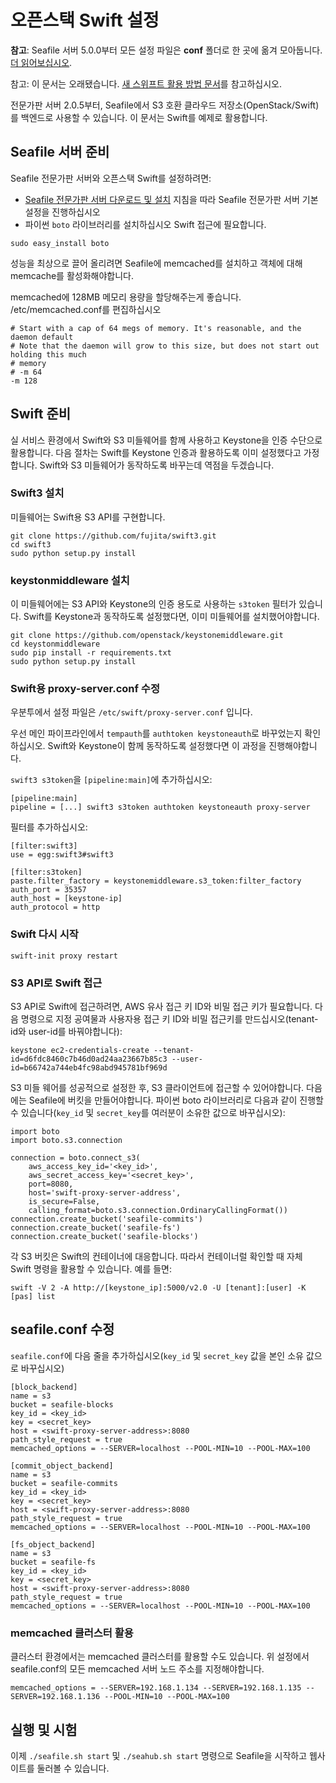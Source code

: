 # 오픈스택 Swift 설정

**참고**: Seafile 서버 5.0.0부터 모든 설정 파일은 **conf** 폴더로 한 곳에 옮겨 모아둡니다. [더 읽어보십시오](../deploy/new_directory_layout_5_0_0.md).

참고: 이 문서는 오래됐습니다. [새 스위프트 활용 방법 문서](setup_with_swift.md)를 참고하십시오.

전문가판 서버 2.0.5부터, Seafile에서 S3 호환 클라우드 저장소(OpenStack/Swift)를 백엔드로 사용할 수 있습니다. 이 문서는 Swift를 예제로 활용합니다.

## Seafile 서버 준비

Seafile 전문가판 서버와 오픈스택 Swift를 설정하려면:

- [Seafile 전문가판 서버 다운로드 및 설치](download_and_setup_seafile_professional_server.md) 지침을 따라 Seafile 전문가판 서버 기본 설정을 진행하십시오
- 파이썬 `boto` 라이브러리를 설치하십시오 Swift 접근에 필요합니다.
```
sudo easy_install boto
```

성능을 최상으로 끌어 올리려면 Seafile에 memcached를 설치하고 객체에 대해 memcache를 활성화해야합니다.

memcached에 128MB 메모리 용량을 할당해주는게 좋습니다. /etc/memcached.conf를 편집하십시오

```
# Start with a cap of 64 megs of memory. It's reasonable, and the daemon default
# Note that the daemon will grow to this size, but does not start out holding this much
# memory
# -m 64
-m 128
```

## Swift 준비

실 서비스 환경에서 Swift와 S3 미들웨어를 함께 사용하고 Keystone을 인증 수단으로 활용합니다. 다음 절차는 Swift를 Keystone 인증과 활용하도록 이미 설정했다고 가정합니다. Swift와 S3 미들웨어가 동작하도록 바꾸는데 역점을 두겠습니다.

### Swift3 설치

미들웨어는 Swift용 S3 API를 구현합니다.

```
git clone https://github.com/fujita/swift3.git
cd swift3
sudo python setup.py install
```

### keystonmiddleware 설치

이 미들웨어에는 S3 API와 Keystone의 인증 용도로 사용하는 `s3token` 필터가 있습니다. Swift를 Keystone과 동작하도록 설정했다면, 이미 미들웨어를 설치했어야합니다.

```
git clone https://github.com/openstack/keystonemiddleware.git
cd keystonmiddleware
sudo pip install -r requirements.txt
sudo python setup.py install
```

### Swift용 proxy-server.conf 수정

우분투에서 설정 파일은 `/etc/swift/proxy-server.conf` 입니다.

우선 메인 파이프라인에서 `tempauth`를 `authtoken keystoneauth`로 바꾸었는지 확인하십시오. Swift와 Keystone이 함께 동작하도록 설정했다면 이 과정을 진행해야합니다.

`swift3 s3token`을 `[pipeline:main]`에 추가하십시오:

```
[pipeline:main]
pipeline = [...] swift3 s3token authtoken keystoneauth proxy-server
```

필터를 추가하십시오:

```
[filter:swift3]  
use = egg:swift3#swift3

[filter:s3token]  
paste.filter_factory = keystonemiddleware.s3_token:filter_factory  
auth_port = 35357  
auth_host = [keystone-ip]  
auth_protocol = http  
```

### Swift 다시 시작

```
swift-init proxy restart
```

### S3 API로 Swift 접근

S3 API로 Swift에 접근하려면, AWS 유사 접근 키 ID와 비밀 접근 키가 필요합니다. 다음 명령으로 지정 공여물과 사용자용 접근 키 ID와 비밀 접근키를 만드십시오(tenant-id와 user-id를 바꿔야합니다):

```
keystone ec2-credentials-create --tenant-id=d6fdc8460c7b46d0ad24aa23667b85c3 --user-id=b66742a744eb4fc98abd945781bf969d
```

S3 미들 웨어를 성공적으로 설정한 후, S3 클라이언트에 접근할 수 있어야합니다. 다음에는 Seafile에 버킷을 만들어야합니다. 파이썬 boto 라이브러리로 다음과 같이 진행할 수 있습니다(`key_id` 및 `secret_key`를 여러분이 소유한 값으로 바꾸십시오):

```
import boto
import boto.s3.connection

connection = boto.connect_s3(
    aws_access_key_id='<key_id>',
    aws_secret_access_key='<secret_key>',
    port=8080,
    host='swift-proxy-server-address',
    is_secure=False,
    calling_format=boto.s3.connection.OrdinaryCallingFormat())
connection.create_bucket('seafile-commits')
connection.create_bucket('seafile-fs')
connection.create_bucket('seafile-blocks')
```

각 S3 버킷은 Swift의 컨테이너에 대응합니다. 따라서 컨테이너럴 확인할 때 자체 Swift 명령을 활용할 수 있습니다. 예를 들면:

```
swift -V 2 -A http://[keystone_ip]:5000/v2.0 -U [tenant]:[user] -K [pas] list
```

## seafile.conf 수정

`seafile.conf`에 다음 줄을 추가하십시오(`key_id` 및 `secret_key` 값을 본인 소유 값으로 바꾸십시오)

```
[block_backend]
name = s3
bucket = seafile-blocks
key_id = <key_id>
key = <secret_key>
host = <swift-proxy-server-address>:8080
path_style_request = true
memcached_options = --SERVER=localhost --POOL-MIN=10 --POOL-MAX=100

[commit_object_backend]
name = s3
bucket = seafile-commits
key_id = <key_id>
key = <secret_key>
host = <swift-proxy-server-address>:8080
path_style_request = true
memcached_options = --SERVER=localhost --POOL-MIN=10 --POOL-MAX=100

[fs_object_backend]
name = s3
bucket = seafile-fs
key_id = <key_id>
key = <secret_key>
host = <swift-proxy-server-address>:8080
path_style_request = true
memcached_options = --SERVER=localhost --POOL-MIN=10 --POOL-MAX=100
```

### memcached 클러스터 활용

클러스터 환경에서는 memcached 클러스터를 활용할 수도 있습니다. 위 설정에서 seafile.conf의 모든 memcached 서버 노드 주소를 지정해야합니다.

```
memcached_options = --SERVER=192.168.1.134 --SERVER=192.168.1.135 --SERVER=192.168.1.136 --POOL-MIN=10 --POOL-MAX=100
```

## 실행 및 시험 ##

이제 `./seafile.sh start` 및 `./seahub.sh start` 명령으로 Seafile을 시작하고 웹사이트를 둘러볼 수 있습니다.

